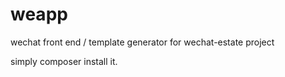 weapp
=====

wechat front end / template generator for wechat-estate project

simply composer install it.
